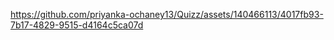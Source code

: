 

https://github.com/priyanka-ochaney13/Quizz/assets/140466113/4017fb93-7b17-4829-9515-d4164c5ca07d

